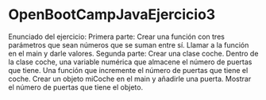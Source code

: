 # OpenBootCampJavaEjercicio3
Enunciado del ejercicio:  Primera parte:  Crear una función con tres parámetros que sean números que se suman entre sí.  Llamar a la función en el main y darle valores.  Segunda parte:  Crear una clase coche.  Dentro de la clase coche, una variable numérica que almacene el número de puertas que tiene.  Una función que incremente el número de puertas que tiene el coche.  Crear un objeto miCoche en el main y añadirle una puerta.  Mostrar el número de puertas que tiene el objeto.
